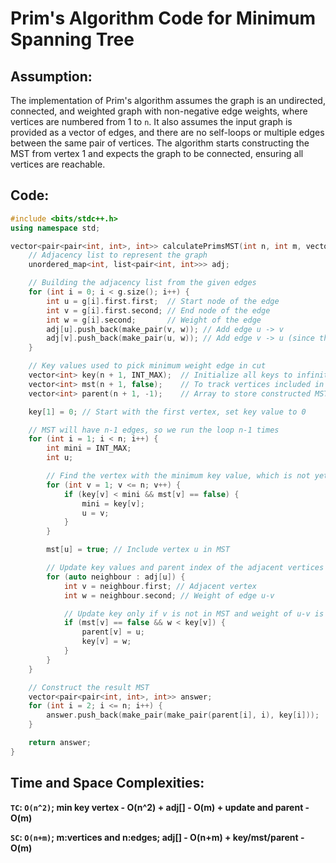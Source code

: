 # Prim's Algorithm Code for Minimum Spanning Tree

## Assumption:
The implementation of Prim's algorithm assumes the graph is an undirected, connected, and weighted graph with non-negative edge weights, where vertices are numbered from 1 to `n`. It also assumes the input graph is provided as a vector of edges, and there are no self-loops or multiple edges between the same pair of vertices. The algorithm starts constructing the MST from vertex 1 and expects the graph to be connected, ensuring all vertices are reachable.
## Code:
```cpp
#include <bits/stdc++.h>
using namespace std;

vector<pair<pair<int, int>, int>> calculatePrimsMST(int n, int m, vector<pair<pair<int, int>, int>> &g) {
    // Adjacency list to represent the graph
    unordered_map<int, list<pair<int, int>>> adj;

    // Building the adjacency list from the given edges
    for (int i = 0; i < g.size(); i++) {
        int u = g[i].first.first;  // Start node of the edge
        int v = g[i].first.second; // End node of the edge
        int w = g[i].second;       // Weight of the edge
        adj[u].push_back(make_pair(v, w)); // Add edge u -> v
        adj[v].push_back(make_pair(u, w)); // Add edge v -> u (since the graph is undirected)
    }

    // Key values used to pick minimum weight edge in cut
    vector<int> key(n + 1, INT_MAX);  // Initialize all keys to infinity
    vector<int> mst(n + 1, false);    // To track vertices included in MST
    vector<int> parent(n + 1, -1);    // Array to store constructed MST

    key[1] = 0; // Start with the first vertex, set key value to 0

    // MST will have n-1 edges, so we run the loop n-1 times
    for (int i = 1; i < n; i++) {
        int mini = INT_MAX;
        int u;

        // Find the vertex with the minimum key value, which is not yet included in MST
        for (int v = 1; v <= n; v++) {
            if (key[v] < mini && mst[v] == false) {
                mini = key[v];
                u = v;
            }
        }

        mst[u] = true; // Include vertex u in MST

        // Update key values and parent index of the adjacent vertices of the picked vertex
        for (auto neighbour : adj[u]) {
            int v = neighbour.first; // Adjacent vertex
            int w = neighbour.second; // Weight of edge u-v

            // Update key only if v is not in MST and weight of u-v is smaller than current key of v
            if (mst[v] == false && w < key[v]) {
                parent[v] = u;
                key[v] = w;
            }
        }
    }

    // Construct the result MST
    vector<pair<pair<int, int>, int>> answer;
    for (int i = 2; i <= n; i++) {
        answer.push_back(make_pair(make_pair(parent[i], i), key[i]));
    }

    return answer;
}
```
## Time and Space Complexities: 
**`TC`: `O(n^2)`; min key vertex - O(n^2) + adj[] - O(m) + update and parent - O(m)**

**`SC`: `O(n+m)`; m:vertices and n:edges; adj[] - O(n+m) + key/mst/parent - O(m)**
